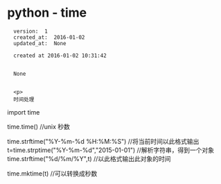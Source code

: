
  # python - time

      version:  1
      created_at:  2016-01-02
      updated_at:  None

      created at 2016-01-02 10:31:42 


      None


      <p>
      时间处理

import time

time.time()  //unix 秒数

  time.strftime("%Y-%m-%d %H:%M:%S") //将当前时间以此格式输出
  t=time.strptime("%Y-%m-%d","2015-01-01") //解析字符串，得到一个对象
  time.strftime("%d/%m/%Y",t) //以此格式输出此对象的时间

  time.mktime(t) //可以转换成秒数
      </p>

  